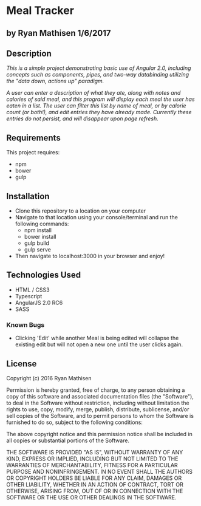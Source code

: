 # Meal Tracker

## by Ryan Mathisen 1/6/2017

## Description
_This is a simple project demonstrating basic use of Angular 2.0, including concepts such as components, pipes, and two-way databinding utilizing the "data down, actions up" paradigm._

_A user can enter a description of what they ate, along with notes and calories of said meal, and this program will display each meal the user has eaten in a list. The user can filter this list by name of meal, or by calorie count (or both!), and edit entries they have already made. Currently these entries do not persist, and will disappear upon page refresh._

## Requirements
This project requires:
  * npm
  * bower
  * gulp

## Installation
  * Clone this repository to a location on your computer
  * Navigate to that location using your console/terminal and run the following commands:
    * npm install
    * bower install
    * gulp build
    * gulp serve
  * Then navigate to localhost:3000 in your browser and enjoy!

## Technologies Used
  * HTML / CSS3
  * Typescript
  * AngularJS 2.0 RC6
  * SASS

### Known Bugs
 * Clicking 'Edit' while another Meal is being edited will collapse the existing edit but will not open a new one until the user clicks again.

## License
Copyright (c) 2016 Ryan Mathisen

Permission is hereby granted, free of charge, to any person obtaining a copy of this software and associated documentation files (the "Software"), to deal in the Software without restriction, including without limitation the rights to use, copy, modify, merge, publish, distribute, sublicense, and/or sell copies of the Software, and to permit persons to whom the Software is furnished to do so, subject to the following conditions:

The above copyright notice and this permission notice shall be included in all copies or substantial portions of the Software.

THE SOFTWARE IS PROVIDED "AS IS", WITHOUT WARRANTY OF ANY KIND, EXPRESS OR IMPLIED, INCLUDING BUT NOT LIMITED TO THE WARRANTIES OF MERCHANTABILITY, FITNESS FOR A PARTICULAR PURPOSE AND NONINFRINGEMENT. IN NO EVENT SHALL THE AUTHORS OR COPYRIGHT HOLDERS BE LIABLE FOR ANY CLAIM, DAMAGES OR OTHER LIABILITY, WHETHER IN AN ACTION OF CONTRACT, TORT OR OTHERWISE, ARISING FROM, OUT OF OR IN CONNECTION WITH THE SOFTWARE OR THE USE OR OTHER DEALINGS IN THE SOFTWARE.
